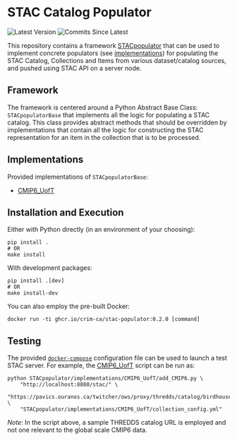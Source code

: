 # STAC Catalog Populator

![Latest Version](https://img.shields.io/badge/latest%20version-0.2.0-blue?logo=github)
![Commits Since Latest](https://img.shields.io/github/commits-since/crim-ca/stac-populator/0.2.0.svg?logo=github)

This repository contains a framework [STACpopulator](STACpopulator)
that can be used to implement concrete populators (see [implementations](STACpopulator/implementations))
for populating the STAC Catalog, Collections and Items from various dataset/catalog sources, and pushed using
STAC API on a server node.

## Framework

The framework is centered around a Python Abstract Base Class: `STACpopulatorBase` that implements all the logic
for populating a STAC catalog. This class provides abstract methods that should be overridden by implementations that
contain all the logic for constructing the STAC representation for an item in the collection that is to be processed.

## Implementations

Provided implementations of `STACpopulatorBase`:

- [CMIP6_UofT][CMIP6_UofT]

[CMIP6_UofT]: STACpopulator/implementations/CMIP6_UofT/add_CMIP6.py

## Installation and Execution

Either with Python directly (in an environment of your choosing):

```shell
pip install .
# OR
make install
```

With development packages:

```shell
pip install .[dev]
# OR
make install-dev
```

You can also employ the pre-built Docker:

```shell
docker run -ti ghcr.io/crim-ca/stac-populator:0.2.0 [command]
```

## Testing

The provided [`docker-compose`](docker/docker-compose.yml) configuration file can be used to launch a test STAC server.
For example, the [CMIP6_UofT][CMIP6_UofT] script can be run as:

```shell
python STACpopulator/implementations/CMIP6_UofT/add_CMIP6.py \
    "http://localhost:8880/stac/" \
    "https://pavics.ouranos.ca/twitcher/ows/proxy/thredds/catalog/birdhouse/testdata/xclim/cmip6/catalog.html" \
    "STACpopulator/implementations/CMIP6_UofT/collection_config.yml"
```

*Note*:
In the script above, a sample THREDDS catalog URL is employed and not one relevant to the global scale CMIP6 data.
